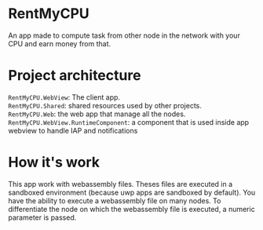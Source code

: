 # RentMyCPU

An app made to compute task from other node in the network with your CPU and earn money from that.

# Project architecture

`RentMyCPU.WebView`: The client app.  
`RentMyCPU.Shared`: shared resources used by other projects.  
`RentMyCPU.Web`: the web app that manage all the nodes.  
`RentMyCPU.WebView.RuntimeComponent`: a component that is used inside app webview to handle IAP and notifications

# How it's work

This app work with webassembly files. Theses files are executed in a sandboxed environment (because uwp apps are sandboxed by default).
You have the ability to execute a webassembly file on many nodes.
To differentiate the node on which the webassembly file is executed, a numeric parameter is passed.

